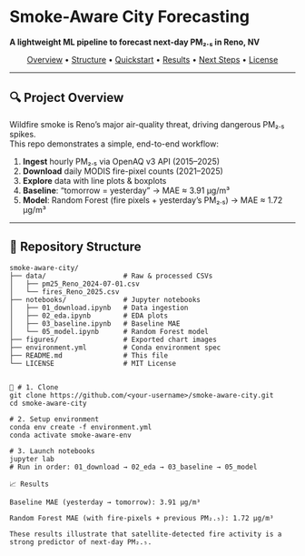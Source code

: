 <p align="center">
  <!-- Optional: include a project logo here -->
  <!-- <img src="./figures/logo.png" alt="Logo" width="120"/> -->
  <h1>Smoke-Aware City Forecasting</h1>
  <strong>A lightweight ML pipeline to forecast next-day PM₂.₅ in Reno, NV</strong>
</p>

<p align="center">
  <a href="#-project-overview">Overview</a> •
  <a href="#-repository-structure">Structure</a> •
  <a href="#%EF%B8%8F-quickstart">Quickstart</a> •
  <a href="#%F0%9F%93%88-results">Results</a> •
  <a href="#%F0%9F%94%A7-next-steps">Next Steps</a> •
  <a href="#%F0%9F%93%84-license">License</a>
</p>

---

## 🔍 Project Overview

Wildfire smoke is Reno’s major air-quality threat, driving dangerous PM₂.₅ spikes.  
This repo demonstrates a simple, end-to-end workflow:

1. **Ingest** hourly PM₂.₅ via OpenAQ v3 API (2015–2025)  
2. **Download** daily MODIS fire-pixel counts (2021–2025)  
3. **Explore** data with line plots & boxplots  
4. **Baseline**: “tomorrow = yesterday” → MAE ≈ 3.91 µg/m³  
5. **Model**: Random Forest (fire pixels + yesterday’s PM₂.₅) → MAE ≈ 1.72 µg/m³  

---

## 📂 Repository Structure

```text
smoke-aware-city/
├── data/                   # Raw & processed CSVs
│   ├── pm25_Reno_2024-07-01.csv
│   └── fires_Reno_2025.csv
├── notebooks/              # Jupyter notebooks
│   ├── 01_download.ipynb   # Data ingestion
│   ├── 02_eda.ipynb        # EDA plots
│   ├── 03_baseline.ipynb   # Baseline MAE
│   └── 05_model.ipynb      # Random Forest model
├── figures/                # Exported chart images
├── environment.yml         # Conda environment spec
├── README.md               # This file
└── LICENSE                 # MIT License


🚀 # 1. Clone
git clone https://github.com/<your-username>/smoke-aware-city.git
cd smoke-aware-city

# 2. Setup environment
conda env create -f environment.yml
conda activate smoke-aware-env

# 3. Launch notebooks
jupyter lab
# Run in order: 01_download → 02_eda → 03_baseline → 05_model

📈 Results

Baseline MAE (yesterday → tomorrow): 3.91 µg/m³

Random Forest MAE (with fire-pixels + previous PM₂.₅): 1.72 µg/m³

These results illustrate that satellite-detected fire activity is a strong predictor of next-day PM₂.₅.
